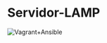 # Servidor-LAMP

![Vagrant+Ansible](https://i0.wp.com/codeblog.dotsandbrackets.com/wp-content/uploads/2017/09/ansible-vagrant.jpg?fit=1029%2C456&ssl=1)
